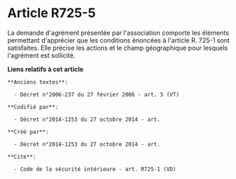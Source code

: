 # Article R725-5

La demande d'agrément présentée par l'association comporte les éléments permettant d'apprécier que les conditions énoncées à
l'article R. 725-1 sont satisfaites. Elle précise les actions et le champ géographique pour lesquels l'agrément est
sollicité.

**Liens relatifs à cet article**

	**Anciens textes**:

	  - Décret n°2006-237 du 27 février 2006 - art. 5 (VT)

	**Codifié par**:

	  - Décret n°2014-1253 du 27 octobre 2014 - art.

	**Créé par**:

	  - Décret n°2014-1253 du 27 octobre 2014 - art.

	**Cite**:

	  - Code de la sécurité intérieure - art. R725-1 (VD)
